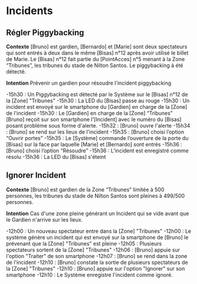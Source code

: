Incidents
=========
Régler Piggybacking
------------

**Contexte** [Bruno] est gardien, [Bernardo] et [Marie] sont deux spectateurs qui sont entrés à deux
dans le même [Bisas] n°12 après avoir utilisé le billet de Marie. Le [Bisas] n°12 fait partie du
[PointAcces] n°5 menant à la Zone “Tribunes”, les tribunes du stade de Nilton Santos. Le piggybacking à été détecté.

**Intention** Prévenir un gardien pour résoudre l'incident piggybacking

-15h30 : Un Piggybacking est détecté par le Système sur le [Bisas] n°12 de la [Zone] "Tribunes"
-15h30 : La LED du [Bisas] passe au rouge
-15h30 : Un incident est envoyé sur le smartphone du [Gardien] en charge de la [Zone] de l'incident
-15h30 : Le [Gardien] en charge de la [Zone] “Tribunes” [Bruno] reçoit sur son smartphone l’[Incident] avec
le numéro du [Bisas] posant problème sous forme d'alerte.
-15h32 : [Bruno] ouvre l'alerte
-15h34 : [Bruno] se rend sur les lieux de l'incident
-15h35 : [Bruno] choisi l’option “Ouvrir portes”
-15h35 : Le [Système] commande l’ouverture de la porte du [Bisas] sur la face par laquelle [Marie] et
[Bernardo] sont entrés
-15h36 : [Bruno] choisi l’option “Résoudre”
-15h36 : L’incident est enregistré comme résolu
-15h36 : La LED du [Bisas] s'éteint

Ignorer Incident
--------------------

**Contexte** [Bruno] est gardien de la Zone “Tribunes” limitée à 500 personnes, les tribunes du stade de Nilton Santos sont pleines à 499/500 personnes.

**Intention** Cas d'une zone pleine générant un Incident qui se vide avant que le Gardien n'arrive sur les lieux.

-12h00 : Un nouveau spectateur entre dans la [Zone] "Tribunes"
-12h00 : Le système génère un incident qui est envoyé sur la smartphone de [Bruno] le prévenant que la [Zone] "Tribunes" est pleine
-12h05 : Plusieurs spectateurs sortent de la [Zone] "Tribunes"
-12h06 : [Bruno] appuie sur l'option "Traiter" de son smartphone
-12h07 : [Bruno] se rend dans la zone de l'incident
-12h10 : [Bruno] constate la sortie de plusieurs spectateurs de la [Zone] "Tribunes"
-12h10 : [Bruno] appuie sur l'option "Ignorer" sur son smartphone
-12h10 : Le Système enregistre l'incident comme ignoré.
